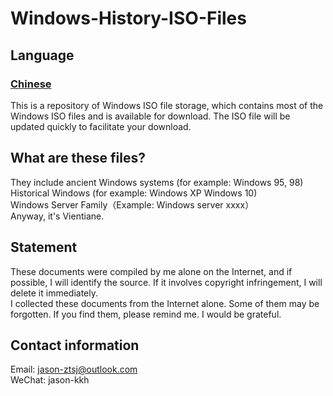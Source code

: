 # Windows-History-ISO-Files
## Language
### [Chinese](https://github.com/Jason-ztsj/Windows-History-ISO-Files/blob/main/Windows-History-ISO-Files/zh-cn.md)
This is a repository of Windows ISO file storage, which contains most of the Windows ISO files and is available for download. The ISO file will be updated quickly to facilitate your download.   

## What are these files?
They include ancient Windows systems (for example: Windows 95, 98)  
Historical Windows (for example: Windows XP Windows 10)   
Windows Server Family（Example: Windows server xxxx）    
Anyway, it's Vientiane.
## Statement
These documents were compiled by me alone on the Internet, and if possible, I will identify the source. If it involves copyright infringement, I will delete it immediately.    
I collected these documents from the Internet alone. Some of them may be forgotten. If you find them, please remind me. I would be grateful.
## Contact information
Email: jason-ztsj@outlook.com    
WeChat: jason-kkh
